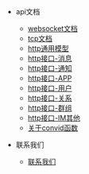 [//]: # (* 团队)

[//]: # (    * [团队介绍]&#40;team/introduction.md&#41;)

[//]: # ()

* api文档
    * [websocket文档](api/ws.md)
    * [tcp文档](api/tcp.md)
    * [http通用模型](api/http_common.md)
    * [http接口-消息](api/http_app_msg.md)
    * [http接口-通知](api/http_app_notice.md)
    * [http接口-APP](api/http_app_appmgmt.md)
    * [http接口-用户](api/http_app_user.md)
    * [http接口-关系](api/http_app_relation.md)
    * [http接口-群组](api/http_app_group.md)
    * [http接口-IM其他](api/http_app_im.md)
    * [关于convid函数](api/about_convid.md)

* 联系我们
    * [联系我们](contact.md)